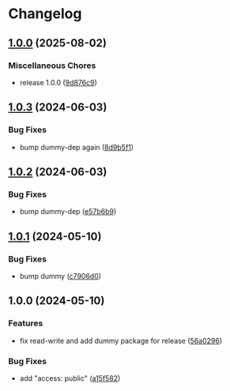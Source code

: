 # Changelog

## [1.0.0](https://github.com/niieani/condu/compare/@condu/test-dummy-dep@1.0.3...@condu/test-dummy-dep@1.0.0) (2025-08-02)


### Miscellaneous Chores

* release 1.0.0 ([9d876c9](https://github.com/niieani/condu/commit/9d876c9fba8dbc305ac5be25e6f4fda47d6400b9))

## [1.0.3](https://github.com/niieani/toolchain/compare/@condu/test-dummy-dep@1.0.2...@condu/test-dummy-dep@1.0.3) (2024-06-03)


### Bug Fixes

* bump dummy-dep again ([8d9b5f1](https://github.com/niieani/toolchain/commit/8d9b5f156e983fa8c8744c1c87602bf5f2ec9e22))

## [1.0.2](https://github.com/niieani/toolchain/compare/@condu/test-dummy-dep@1.0.1...@condu/test-dummy-dep@1.0.2) (2024-06-03)


### Bug Fixes

* bump dummy-dep ([e57b6b9](https://github.com/niieani/toolchain/commit/e57b6b99e56fe61486129e3013a40aa1c6aadbed))

## [1.0.1](https://github.com/niieani/toolchain/compare/@condu/test-dummy-dep@1.0.0...@condu/test-dummy-dep@1.0.1) (2024-05-10)


### Bug Fixes

* bump dummy ([c7906d0](https://github.com/niieani/toolchain/commit/c7906d07d21f9d64ee7387a9eded4de17321eedb))

## 1.0.0 (2024-05-10)


### Features

* fix read-write and add dummy package for release ([56a0296](https://github.com/niieani/toolchain/commit/56a0296df80933c6a908d78e1f30318a9c46e0f1))


### Bug Fixes

* add "access: public" ([a15f582](https://github.com/niieani/toolchain/commit/a15f5827715367a3cdd2d39edbb7c63af7b2f9a8))
